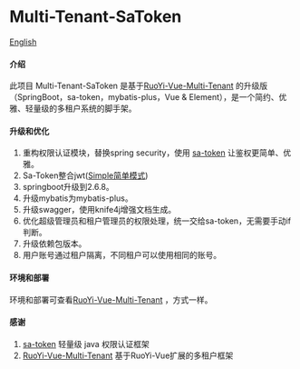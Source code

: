# Multi-Tenant-SaToken

[English](https://github.com/u3breeze/Springboot-Multi-Tenant-SaToken/blob/main/README.md)

#### 介绍
此项目 Multi-Tenant-SaToken 是基于[RuoYi-Vue-Multi-Tenant](https://github.com/leslie1015/RuoYi-Vue-Multi-Tenant) 的升级版（SpringBoot，sa-token，mybatis-plus，Vue & Element），是一个简约、优雅、轻量级的多租户系统的脚手架。

#### 升级和优化
1. 重构权限认证模块，替换spring security，使用 [sa-token](https://sa-token.cc) 让鉴权更简单、优雅。
2. Sa-Token整合jwt([Simple简单模式](https://sa-token.cc/doc.html#/plugin/jwt-extend)) 
3. springboot升级到2.6.8。
4. 升级mybatis为mybatis-plus。
5. 升级swagger，使用knife4j增强文档生成。
6. 优化超级管理员和租户管理员的权限处理，统一交给sa-token，无需要手动if判断。
7. 升级依赖包版本。
8. 用户账号通过租户隔离，不同租户可以使用相同的账号。

#### 环境和部署
环境和部署可查看[RuoYi-Vue-Multi-Tenant](https://gitee.com/leslie8195/ruo-yi-vue-multi-tenant) ，方式一样。

#### 感谢
1. [sa-token](https://sa-token.cc) 轻量级 java 权限认证框架
2. [RuoYi-Vue-Multi-Tenant](https://github.com/leslie1015/RuoYi-Vue-Multi-Tenant) 基于RuoYi-Vue扩展的多租户框架
